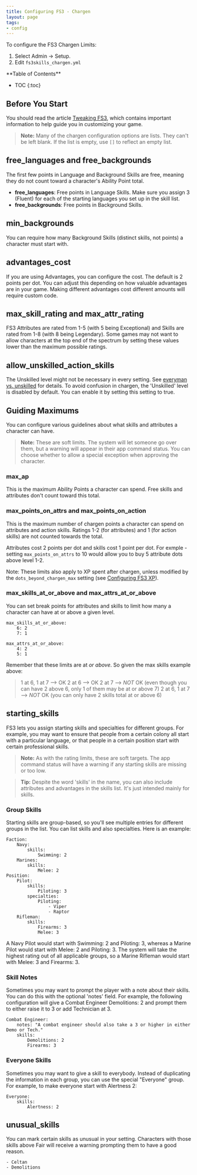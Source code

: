 ```yaml
---
title: Configuring FS3 - Chargen
layout: page
tags:
- config
---
```


To configure the FS3 Chargen Limits:

1. Select Admin -> Setup.
2. Edit `fs3skills_chargen.yml`

<div id="inline_toc" markdown="1">
**Table of Contents**

* TOC
{:toc}
</div>

## Before You Start

You should read the article [Tweaking FS3](http://aresmush.com/fs3/fs3-3/tweaking-fs3/), which contains important information to help guide you in customizing your game.

> <i class="fa fa-exclamation-triangle"></i> **Note:** Many of the chargen configuration options are lists.  They can't be left blank.  If the list is empty, use `[]` to reflect an empty list.

## free_languages and free_backgrounds

The first few points in Language and Background Skills are free, meaning they do not count toward a character's Ability Point total.  

* **free_languages**: Free points in Language Skills.  Make sure you assign 3 (Fluent) for each of the starting languages you set up in the skill list.
* **free_backgrounds**: Free points in Background Skills.

## min_backgrounds

You can require how many Background Skills (distinct skills, not points) a character must start with.

## advantages_cost

If you are using Advantages, you can configure the cost.  The default is 2 points per dot.  You can adjust this depending on how valuable advantages are in your game.  Making different advantages cost different amounts will require custom code.

## max_skill_rating and max_attr_rating

FS3 Attributes are rated from 1-5 (with 5 being Exceptional) and Skills are rated from 1-8 (with 8 being Legendary).  Some games may not want to allow characters at the top end of the spectrum by setting these values lower than the maximum possible ratings.

## allow_unskilled_action_skills

The Unskilled level might not be necessary in every setting.  See [everyman vs. unskilled](/fs3/fs3-3/chargen#unskilled) for details.  To avoid confusion in chargen, the 'Unskilled' level is disabled by default.  You can enable it by setting this setting to true.

## Guiding Maximums

You can configure various guidelines about what skills and attributes a character can have. 

> <i class="fa fa-exclamation-triangle"></i> **Note:** These are soft limits.  The system will let someone go over them, but a warning will appear in their app command status.  You can choose whether to allow a special exception when approving the character.

### max_ap

This is the maximum Ability Points a character can spend.  Free skills and attributes don't count toward this total.

### max_points_on_attrs and max_points_on_action

This is the maximum number of chargen points a character can spend on attributes and action skills.  Ratings 1-2 (for attributes) and 1 (for action skills) are not counted towards the total.   

Attributes cost 2 points per dot and skills cost 1 point per dot.  For exmple - setting `max_points_on_attrs` to 10 would allow you to buy 5 attribute dots above level 1-2.

Note: These limits also apply to XP spent after chargen, unless modified by the `dots_beyond_chargen_max` setting (see [Configuring FS3 XP](/tutorials/config/fs3skills_xp)).

### max_skills_at_or_above and max_attrs_at_or_above

You can set break points for attributes and skills to limit how many a character can have at or above a given level. 

    max_skills_at_or_above:
        6: 2
        7: 1
    
    max_attrs_at_or_above: 
        4: 2
        5: 1

Remember that these limits are at *or above*.  So given the max skills example above:

> 1 at 6, 1 at 7 --> OK
> 2 at 6 --> OK
> 2 at 7 --> *NOT* OK  (even though you can have 2 above 6, only 1 of them may be at or above 7)
> 2 at 6, 1 at 7 --> *NOT* OK (you can only have 2 skills total at or above 6)

## starting_skills

FS3 lets you assign starting skills and specialties for different groups.  For example, you may want to ensure that people from a certain colony all start with a particular language, or that people in a certain position start with certain professional skills.

> <i class="fa fa-exclamation-triangle"></i> **Note:** As with the rating limits, these are soft targets.  The app command status will have a warning if any starting skills are missing or too low.

> <i class="fa fa-info-circle"></i> **Tip:** Despite the word 'skills' in the name, you can also include attributes and advantages in the skills list.  It's just intended mainly for skills.

### Group Skills

Starting skills are group-based, so you'll see multiple entries for different groups in the list.  You can list skills and also specialties.  Here is an example:

    Faction:
        Navy:
            skills:
                Swimming: 2
        Marines:
            skills:
                Melee: 2
    Position:
        Pilot:
            skills:
                Piloting: 3
            specialties:
                Piloting:
                    - Viper
                    - Raptor
        Rifleman:
            skills:
                Firearms: 3
                Melee: 3

A Navy Pilot would start with Swimming: 2 and Piloting: 3, whereas a Marine Pilot would start with Melee: 2 and Piloting: 3.  The system will take the highest rating out of all applicable groups, so a Marine Rifleman would start with Melee: 3 and Firearms: 3.

### Skill Notes

Sometimes you may want to prompt the player with a note about their skills.  You can do this with the optional 'notes' field.  For example, the following configuration will give a Combat Engineer Demolitions: 2 and prompt them to either raise it to 3 or add Technician at 3.

    Combat Engineer:
        notes: "A combat engineer should also take a 3 or higher in either Demo or Tech."
        skills:
            Demolitions: 2
            Firearms: 3

### Everyone Skills

Sometimes you may want to give a skill to everybody.  Instead of duplicating the information in each group, you can use the special "Everyone" group.   For example, to make everyone start with Alertness 2:

    Everyone:
        skills:
            Alertness: 2

## unusual_skills

You can mark certain skills as unusual in your setting.  Characters with those skills above Fair will receive a warning prompting them to have a good reason.

    - Celtan
    - Demolitions